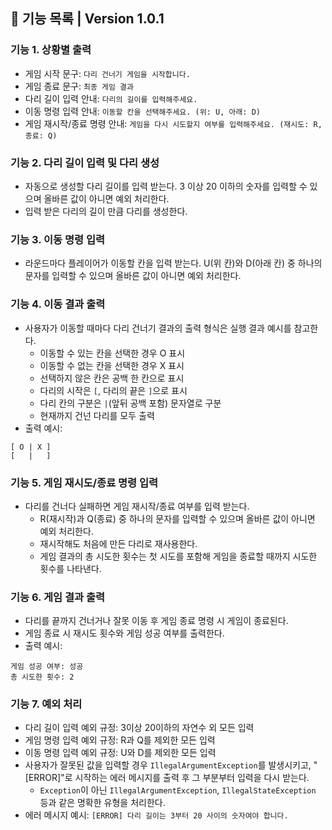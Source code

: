 ## 🚀 기능 목록 | Version 1.0.1
### 기능 1. 상황별 출력
- 게임 시작 문구: `다리 건너기 게임을 시작합니다.`
- 게임 종료 문구: `최종 게임 결과`
- 다리 길이 입력 안내: `다리의 길이를 입력해주세요.`
- 이동 명령 입력 안내: `이동할 칸을 선택해주세요. (위: U, 아래: D)`
- 게임 재시작/종료 명령 안내: `게임을 다시 시도할지 여부를 입력해주세요. (재시도: R, 종료: Q)`

### 기능 2. 다리 길이 입력 및 다리 생성
- 자동으로 생성할 다리 길이를 입력 받는다. 3 이상 20 이하의 숫자를 입력할 수 있으며 올바른 값이 아니면 예외 처리한다.
- 입력 받은 다리의 길이 만큼 다리를 생성한다.

### 기능 3. 이동 명령 입력
- 라운드마다 플레이어가 이동할 칸을 입력 받는다. U(위 칸)와 D(아래 칸) 중 하나의 문자를 입력할 수 있으며 올바른 값이 아니면 예외 처리한다.

### 기능 4. 이동 결과 출력
- 사용자가 이동할 때마다 다리 건너기 결과의 출력 형식은 실행 결과 예시를 참고한다.
    - 이동할 수 있는 칸을 선택한 경우 O 표시
    - 이동할 수 없는 칸을 선택한 경우 X 표시
    - 선택하지 않은 칸은 공백 한 칸으로 표시
    - 다리의 시작은 `[`, 다리의 끝은 `]`으로 표시
    - 다리 칸의 구분은 ` | `(앞뒤 공백 포함) 문자열로 구분
    - 현재까지 건넌 다리를 모두 출력
- 출력 예시:
```
[ O | X ]
[   |   ]
```

### 기능 5. 게임 재시도/종료 명령 입력
- 다리를 건너다 실패하면 게임 재시작/종료 여부를 입력 받는다.
    - R(재시작)과 Q(종료) 중 하나의 문자를 입력할 수 있으며 올바른 값이 아니면 예외 처리한다.
    - 재시작해도 처음에 만든 다리로 재사용한다.
    - 게임 결과의 총 시도한 횟수는 첫 시도를 포함해 게임을 종료할 때까지 시도한 횟수를 나타낸다.

### 기능 6. 게임 결과 출력
- 다리를 끝까지 건너거나 잘못 이동 후 게임 종료 명령 시 게임이 종료된다.
- 게임 종료 시 재시도 횟수와 게임 성공 여부를 출력한다.
- 출력 예시:
```
게임 성공 여부: 성공
총 시도한 횟수: 2
```

### 기능 7. 예외 처리
- 다리 길이 입력 예외 규정: 3이상 20이하의 자연수 외 모든 입력
- 게임 명령 입력 예외 규정: R과 Q를 제외한 모든 입력
- 이동 명령 입력 예외 규정: U와 D를 제외한 모든 입력
- 사용자가 잘못된 값을 입력할 경우 `IllegalArgumentException`를 발생시키고, "[ERROR]"로 시작하는 에러 메시지를 출력 후 그 부분부터 입력을 다시 받는다.
    - `Exception`이 아닌 `IllegalArgumentException`, `IllegalStateException` 등과 같은 명확한 유형을 처리한다.
- 에러 메시지 예시: `[ERROR] 다리 길이는 3부터 20 사이의 숫자여야 합니다.`